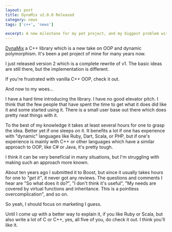 ```yaml
---
layout: post
title: DynaMix v2.0.0 Released
category: news
tags: ['c++', 'news']

excerpt: A new milestone for my pet project, and my biggest problem with it
---
```


[DynaMix](https://github.com/iboB/dynamix) a C++ library which is a new take on OOP and dynamic polymorphism. It's been a pet project of mine for many years now.

I just released version 2 which is a complete rewrite of v1. The basic ideas are still there, but the implementation is different.

If you're frustrated with vanilla C++ OOP, check it out.

And now to my woes...

I have a hard time introducing the library. I have no good elevator pitch. I think that the few people that have spent the time to get what it does did like it and some started using it. There is a small user base out there which does pretty neat things with it.

To the best of my knowledge it takes at least several hours for one to grasp the idea. Better yet if one sleeps on it. It benefits a lot if one has experience with "dynamic" languages like Ruby, Dart, Scala, or PHP, but if one's experience is mainly with C++ or other languages which have a similar approach to OOP, like C# or Java, it's pretty tough.

I think it can be very beneficial in many situations, but I'm struggling with making such an approach more known.

About ten years ago I submitted it to Boost, but since it usually takes hours for one to *"get it"*, it never got any reviews. The questions and comments I hear are "So what does it do?", "I don't think it's useful", "My needs are covered by virtual functions and inheritance. This is a pointless overcomplication", and so on.

So yeah, I should focus on marketing I guess.

Until I come up with a better way to explain it, if you like Ruby or Scala, but also write a lot of C or C++, yes, all five of you, do check it out. I think you'll like it.

